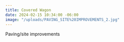 ```yaml
---
title: Covered Wagon
date: 2024-02-15 10:34:00 -06:00
image: "/uploads/PAVING_SITE%20IMPROVEMENTS_2.jpg"
---
```


Paving/site improvements